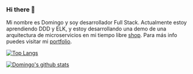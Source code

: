 ### Hi there 👋

Mi nombre es Domingo y soy desarrollador Full Stack. Actualmente estoy aprendiendo DDD y ELK, y estoy desarrollando una demo de una arquitectura de microservicios en mi tiempo libre [shop](https://github.com/DomingoAlvarez99/shop). Para más info puedes visitar mi [portfolio](https://domingoalvarez99.github.io/portfolio/).

[![Top Langs](https://github-readme-stats.vercel.app/api/top-langs/?username=DomingoAlvarez99)](https://github.com/DomingoAlvarez99?tab=repositories)

[![Domingo's github stats](https://github-readme-stats.vercel.app/api?username=DomingoAlvarez99)](https://github.com/DomingoAlvarez99/github-readme-stats&count_private=true)
